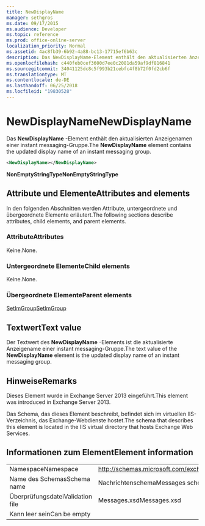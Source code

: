 ```yaml
---
title: NewDisplayName
manager: sethgros
ms.date: 09/17/2015
ms.audience: Developer
ms.topic: reference
ms.prod: office-online-server
localization_priority: Normal
ms.assetid: 4ac8fb39-6b92-4a88-bc13-17715ef6b63c
description: Das NewDisplayName-Element enthält den aktualisierten Anzeigenamen einer instant messaging-Gruppe.
ms.openlocfilehash: c440feb0cef3600d7ee0c2081da59af9df816841
ms.sourcegitcommit: 34041125dc8c5f993b21cebfc4f8b72f0fd2cb6f
ms.translationtype: MT
ms.contentlocale: de-DE
ms.lasthandoff: 06/25/2018
ms.locfileid: "19830528"
---
```

# <a name="newdisplayname"></a><span data-ttu-id="ab9a9-103">NewDisplayName</span><span class="sxs-lookup"><span data-stu-id="ab9a9-103">NewDisplayName</span></span>

<span data-ttu-id="ab9a9-104">Das **NewDisplayName** -Element enthält den aktualisierten Anzeigenamen einer instant messaging-Gruppe.</span><span class="sxs-lookup"><span data-stu-id="ab9a9-104">The **NewDisplayName** element contains the updated display name of an instant messaging group.</span></span> 
  
```XML
<NewDisplayName></NewDisplayName>
```

 <span data-ttu-id="ab9a9-105">**NonEmptyStringType**</span><span class="sxs-lookup"><span data-stu-id="ab9a9-105">**NonEmptyStringType**</span></span>
## <a name="attributes-and-elements"></a><span data-ttu-id="ab9a9-106">Attribute und Elemente</span><span class="sxs-lookup"><span data-stu-id="ab9a9-106">Attributes and elements</span></span>

<span data-ttu-id="ab9a9-107">In den folgenden Abschnitten werden Attribute, untergeordnete und übergeordnete Elemente erläutert.</span><span class="sxs-lookup"><span data-stu-id="ab9a9-107">The following sections describe attributes, child elements, and parent elements.</span></span>
  
### <a name="attributes"></a><span data-ttu-id="ab9a9-108">Attribute</span><span class="sxs-lookup"><span data-stu-id="ab9a9-108">Attributes</span></span>

<span data-ttu-id="ab9a9-109">Keine.</span><span class="sxs-lookup"><span data-stu-id="ab9a9-109">None.</span></span>
  
### <a name="child-elements"></a><span data-ttu-id="ab9a9-110">Untergeordnete Elemente</span><span class="sxs-lookup"><span data-stu-id="ab9a9-110">Child elements</span></span>

<span data-ttu-id="ab9a9-111">Keine.</span><span class="sxs-lookup"><span data-stu-id="ab9a9-111">None.</span></span>
  
### <a name="parent-elements"></a><span data-ttu-id="ab9a9-112">Übergeordnete Elemente</span><span class="sxs-lookup"><span data-stu-id="ab9a9-112">Parent elements</span></span>

[<span data-ttu-id="ab9a9-113">SetImGroup</span><span class="sxs-lookup"><span data-stu-id="ab9a9-113">SetImGroup</span></span>](setimgroup.md)
  
## <a name="text-value"></a><span data-ttu-id="ab9a9-114">Textwert</span><span class="sxs-lookup"><span data-stu-id="ab9a9-114">Text value</span></span>

<span data-ttu-id="ab9a9-115">Der Textwert des **NewDisplayName** -Elements ist die aktualisierte Anzeigename einer instant messaging-Gruppe.</span><span class="sxs-lookup"><span data-stu-id="ab9a9-115">The text value of the **NewDisplayName** element is the updated display name of an instant messaging group.</span></span> 
  
## <a name="remarks"></a><span data-ttu-id="ab9a9-116">Hinweise</span><span class="sxs-lookup"><span data-stu-id="ab9a9-116">Remarks</span></span>

<span data-ttu-id="ab9a9-117">Dieses Element wurde in Exchange Server 2013 eingeführt.</span><span class="sxs-lookup"><span data-stu-id="ab9a9-117">This element was introduced in Exchange Server 2013.</span></span>
  
<span data-ttu-id="ab9a9-118">Das Schema, das dieses Element beschreibt, befindet sich im virtuellen IIS-Verzeichnis, das Exchange-Webdienste hostet.</span><span class="sxs-lookup"><span data-stu-id="ab9a9-118">The schema that describes this element is located in the IIS virtual directory that hosts Exchange Web Services.</span></span>
  
## <a name="element-information"></a><span data-ttu-id="ab9a9-119">Informationen zum Element</span><span class="sxs-lookup"><span data-stu-id="ab9a9-119">Element information</span></span>

|||
|:-----|:-----|
|<span data-ttu-id="ab9a9-120">Namespace</span><span class="sxs-lookup"><span data-stu-id="ab9a9-120">Namespace</span></span>  <br/> |http://schemas.microsoft.com/exchange/services/2006/messages  <br/> |
|<span data-ttu-id="ab9a9-121">Name des Schemas</span><span class="sxs-lookup"><span data-stu-id="ab9a9-121">Schema name</span></span>  <br/> |<span data-ttu-id="ab9a9-122">Nachrichtenschema</span><span class="sxs-lookup"><span data-stu-id="ab9a9-122">Messages schema</span></span>  <br/> |
|<span data-ttu-id="ab9a9-123">Überprüfungsdatei</span><span class="sxs-lookup"><span data-stu-id="ab9a9-123">Validation file</span></span>  <br/> |<span data-ttu-id="ab9a9-124">Messages.xsd</span><span class="sxs-lookup"><span data-stu-id="ab9a9-124">Messages.xsd</span></span>  <br/> |
|<span data-ttu-id="ab9a9-125">Kann leer sein</span><span class="sxs-lookup"><span data-stu-id="ab9a9-125">Can be empty</span></span>  <br/> ||
   

